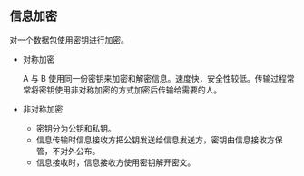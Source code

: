 ## 信息加密
对一个数据包使用密钥进行加密。

- 对称加密

  A 与 B 使用同一份密钥来加密和解密信息。速度快，安全性较低。传输过程常常将密钥使用非对称加密的方式加密后传输给需要的人。

- 非对称加密

  - 密钥分为公钥和私钥。
  - 信息传输时信息接收方把公钥发送给信息发送方，密钥由信息接收方保管，不对外公布。
  - 信息接收时，信息接收方使用密钥解开密文。